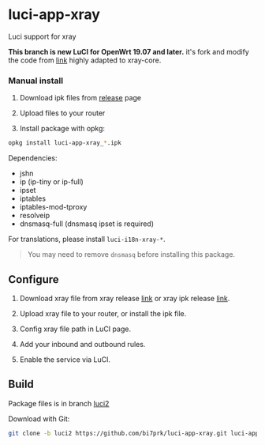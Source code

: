 # luci-app-xray

Luci support for xray

**This branch is new LuCI for OpenWrt 19.07 and later.**
it's fork and modify the code from [link](https://github.com/BI7PRK/luci-app-v2ray) highly adapted to xray-core.


### Manual install

1. Download ipk files from [release](https://github.com/bi7prk/luci-app-xray/releases) page

2. Upload files to your router

3. Install package with opkg:

```sh
opkg install luci-app-xray_*.ipk
```

Dependencies:

- jshn
- ip (ip-tiny or ip-full)
- ipset
- iptables
- iptables-mod-tproxy
- resolveip
- dnsmasq-full (dnsmasq ipset is required)

For translations, please install ```luci-i18n-xray-*```.

> You may need to remove ```dnsmasq``` before installing this package.

## Configure

1. Download xray file from xray release [link](https://github.com/XTLS/Xray-core) or xray ipk release [link](https://github.com/yichya/openwrt-xray/releases).

2. Upload xray file to your router, or install the ipk file.

3. Config xray file path in LuCI page.

4. Add your inbound and outbound rules.

5. Enable the service via LuCI.

## Build

Package files is in branch [luci2](https://github.com/bi7prk/luci-app-xray/tree/luci2)

Download with Git:

```sh
git clone -b luci2 https://github.com/bi7prk/luci-app-xray.git luci-app-xray
```

